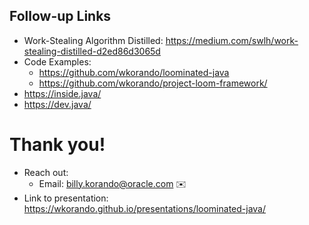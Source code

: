 ## Follow-up Links

* Work-Stealing Algorithm Distilled: https://medium.com/swlh/work-stealing-distilled-d2ed86d3065d
* Code Examples:
	* https://github.com/wkorando/loominated-java
	* https://github.com/wkorando/project-loom-framework/
* https://inside.java/
* https://dev.java/

>>
# Thank you!

* Reach out: 
    * Email: billy.korando@oracle.com ✉️
* Link to presentation: https://wkorando.github.io/presentations/loominated-java/


